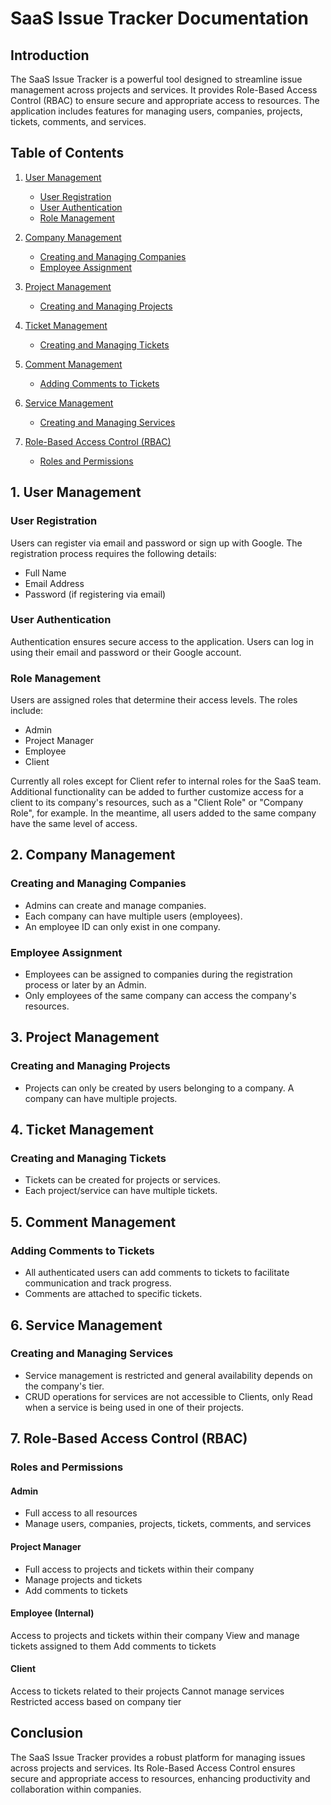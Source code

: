 # SaaS Issue Tracker Documentation

## Introduction

The SaaS Issue Tracker is a powerful tool designed to streamline issue management across projects and services. It provides Role-Based Access Control (RBAC) to ensure secure and appropriate access to resources. The application includes features for managing users, companies, projects, tickets, comments, and services.

## Table of Contents

1. [User Management](#user-management)

   - [User Registration](#user-registration)
   - [User Authentication](#user-authentication)
   - [Role Management](#role-management)

2. [Company Management](#company-management)

   - [Creating and Managing Companies](#creating-and-managing-companies)
   - [Employee Assignment](#employee-assignment)

3. [Project Management](#project-management)

   - [Creating and Managing Projects](#creating-and-managing-projects)

4. [Ticket Management](#ticket-management)

   - [Creating and Managing Tickets](#creating-and-managing-tickets)

5. [Comment Management](#comment-management)

   - [Adding Comments to Tickets](#adding-comments-to-tickets)

6. [Service Management](#service-management)

   - [Creating and Managing Services](#creating-and-managing-services)

7. [Role-Based Access Control (RBAC)](#role-based-access-control-rbac)
   - [Roles and Permissions](#roles-and-permissions)

## 1. User Management

### User Registration

Users can register via email and password or sign up with Google. The registration process requires the following details:

- Full Name
- Email Address
- Password (if registering via email)

### User Authentication

Authentication ensures secure access to the application. Users can log in using their email and password or their Google account.

### Role Management

Users are assigned roles that determine their access levels. The roles include:

- Admin
- Project Manager
- Employee
- Client

Currently all roles except for Client refer to internal roles for the SaaS team. Additional functionality can be added to further customize access for a client to its company's resources, such as a "Client Role" or "Company Role", for example. In the meantime, all users added to the same company have the same level of access.

## 2. Company Management

### Creating and Managing Companies

- Admins can create and manage companies.
- Each company can have multiple users (employees).
- An employee ID can only exist in one company.

### Employee Assignment

- Employees can be assigned to companies during the registration process or later by an Admin.
- Only employees of the same company can access the company's resources.

## 3. Project Management

### Creating and Managing Projects

- Projects can only be created by users belonging to a company. A company can have multiple projects.

## 4. Ticket Management

### Creating and Managing Tickets

- Tickets can be created for projects or services.
- Each project/service can have multiple tickets.

## 5. Comment Management

### Adding Comments to Tickets

- All authenticated users can add comments to tickets to facilitate communication and track progress.
- Comments are attached to specific tickets.

## 6. Service Management

### Creating and Managing Services

- Service management is restricted and general availability depends on the company's tier.
- CRUD operations for services are not accessible to Clients, only Read when a service is being used in one of their projects.

## 7. Role-Based Access Control (RBAC)

### Roles and Permissions

#### Admin

- Full access to all resources
- Manage users, companies, projects, tickets, comments, and services

#### Project Manager

- Full access to projects and tickets within their company
- Manage projects and tickets
- Add comments to tickets

#### Employee (Internal)

Access to projects and tickets within their company
View and manage tickets assigned to them
Add comments to tickets

#### Client

Access to tickets related to their projects
Cannot manage services
Restricted access based on company tier

## Conclusion

The SaaS Issue Tracker provides a robust platform for managing issues across projects and services. Its Role-Based Access Control ensures secure and appropriate access to resources, enhancing productivity and collaboration within companies.
